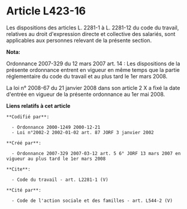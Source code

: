 # Article L423-16

Les dispositions des articles L. 2281-1 à L. 2281-12 du code du travail, relatives au droit d'expression directe et
collective des salariés, sont applicables aux personnes relevant de la présente section.

**Nota:**

Ordonnance 2007-329 du 12 mars 2007 art. 14 : Les dispositions de la présente ordonnance entrent en vigueur en même temps que
la partie réglementaire du code du travail et au plus tard le 1er mars 2008. 

La loi n° 2008-67 du 21 janvier 2008 dans son article 2 X a fixé la date d'entrée en vigueur de la présente ordonnance au 1er
mai 2008.

**Liens relatifs à cet article**

	**Codifié par**:

	  - Ordonnance 2000-1249 2000-12-21
	  - Loi n°2002-2 2002-01-02 art. 87 JORF 3 janvier 2002

	**Créé par**:

	  - Ordonnance 2007-329 2007-03-12 art. 5 6° JORF 13 mars 2007 en vigueur au plus tard le 1er mars 2008

	**Cite**:

	  - Code du travail - art. L2281-1 (V)

	**Cité par**:

	  - Code de l'action sociale et des familles - art. L544-2 (V)
